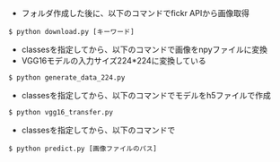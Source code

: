- フォルダ作成した後に、以下のコマンドでfickr APIから画像取得
```
$ python download.py [キーワード]
```

- classesを指定してから、以下のコマンドで画像をnpyファイルに変換
- VGG16モデルの入力サイズ224*224に変換している
```
$ python generate_data_224.py
```

- classesを指定してから、以下のコマンドでモデルをh5ファイルで作成
```
$ python vgg16_transfer.py
```

- classesを指定してから、以下のコマンドで
```
$ python predict.py [画像ファイルのパス]
```